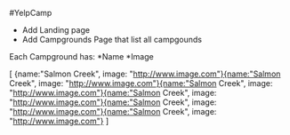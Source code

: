 #YelpCamp

* Add Landing page
* Add Campgrounds Page that list all campgounds

Each Campground has:
*Name
*Image

[
{name:"Salmon Creek", image: "http://www.image.com"}{name:"Salmon Creek", image: "http://www.image.com"}{name:"Salmon Creek", image: "http://www.image.com"}{name:"Salmon Creek", image: "http://www.image.com"}{name:"Salmon Creek", image: "http://www.image.com"}{name:"Salmon Creek", image: "http://www.image.com"}
]